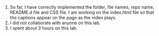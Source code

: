 1. So far, I have correctly implemented the folder, file names, repo name, README.d file and CSS file. I am working on the index.html file so that the captions appear on the page as the video plays.
2. I did not collaborate with anyone on this lab.
3. I spent about 3 hours on this lab.